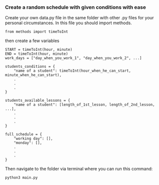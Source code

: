### Create a random schedule with given conditions with ease

Create your own data.py file in the same folder with other .py files for your personal circumstances.
In this file you should import methods.

```
from methods import timeToInt
```

then create a few variables

```
START = timeToInt(hour, minute)
END = timeToInt(hour, minute)
work_days = ["day_when_you_work_1", "day_when_you_work_2", ...]

students_conditions = {
    "name of a student": timeToInt(hour_when_he_can_start, minute_when_he_can_start),
    .
    .
    .
}

students_available_lessons = {
    "name of a student": [length_of_1st_lesson, length_of_2nd_lesson, ...],
    .
    .
    .
}

full_schedule = {
    "working day": [],
    "monday": [],
    .
    .
    .
}
```

Then navigate to the folder via terminal where you can run this command:

```
python3 main.py
```
